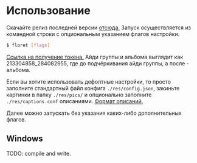 # Использование
Скачайте релиз последней версии [отсюда.](https://github.com/ketsushiri/floret/releases) Запуск осуществляется из командной строки с опциональным указанием флагов настройки.
```bash
$ floret [flags]
```

[Ссылка на получение токена.](https://oauth.vk.com/authorize?client_id=2685278&scope=1073737727&redirect_uri=https://oauth.vk.com/blank.html&display=page&response_type=token&revoke=1) Айди группы и альбома выглядит как 213304858_284082955, где до подчёркивания айди группы, а после - альбома.

Если вы хотите использовать дефолтные настройки, то просто заполните стандартный файл конфига `./res/config.json`, закиньте картинки в папку `./res/pics/` и опционально заполните `./res/captions.conf` описаниями. [Формат описаний.](https://github.com/ketsushiri/floret/blob/main/docs/Flags.md#описания)

Далее можно запускать без указания каких-либо дополнительных флагов.

## Windows
TODO: compile and write.
